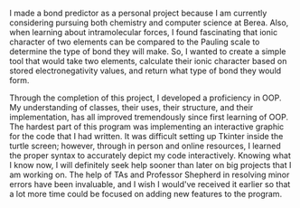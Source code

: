 
I made a bond predictor as a personal project because I am currently considering pursuing both 
chemistry and computer science at Berea. Also, when learning about intramolecular forces, I found fascinating
that ionic character of two elements can be compared to the Pauling scale to determine the type of bond they will make.
So, I wanted to create a simple tool that would take two elements, calculate their ionic character based on stored electronegativity values, and return what type of bond they would form. 

Through the completion of this project, I developed a proficiency in OOP. My understanding of classes, their uses,
their structure, and their implementation, has all improved tremendously since first learning of OOP. The hardest part of
this program was implementing an interactive graphic for the code that I had written. It was difficult setting up Tkinter 
inside the turtle screen; however, through in person and online resources, I learned the proper syntax to accurately depict 
my code interactively. Knowing what I know now, I will definitely seek help sooner than later on big projects that I am working on.
The help of TAs and Professor Shepherd in resolving minor errors have been invaluable, and I wish I would've received it earlier so 
that a lot more time could be focused on adding new features to the program. 
 

